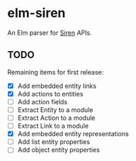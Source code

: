 # elm-siren
An Elm parser for [Siren](https://github.com/kevinswiber/siren) APIs.

## TODO
Remaining items for first release:

- [x] Add embedded entity links
- [x] Add actions to entities
- [ ] Add action fields
- [ ] Extract Entity to a module
- [ ] Extract Action to a module
- [ ] Extract Link to a module
- [x] Add embedded entity representations
- [ ] Add list entity properties
- [ ] Add object entity properties
